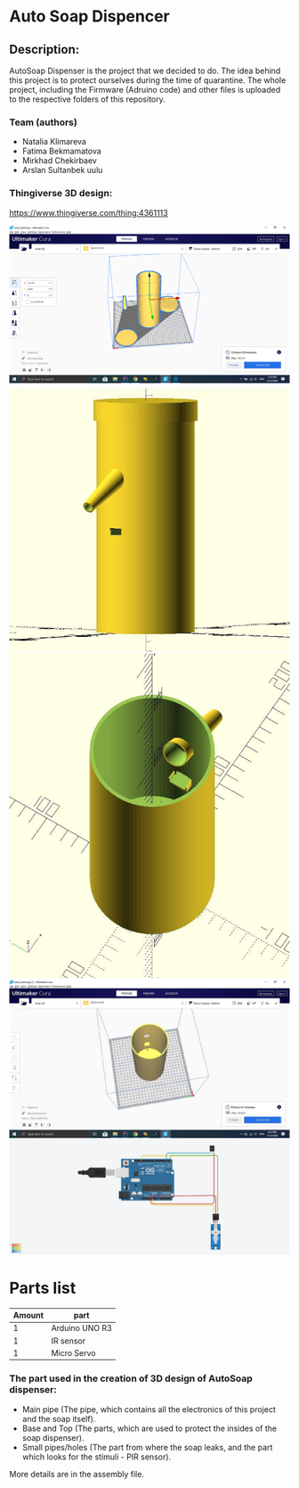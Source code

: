 # Auto Soap Dispencer
## Description:
AutoSoap Dispenser is the project that we decided to do. 
The idea behind this project is to protect ourselves during the time of quarantine.
The whole project, including the Firmware (Adruino code) and other files is uploaded to the respective folders of this repository.

### Team (authors)
* Natalia Klimareva
* Fatima Bekmamatova
* Mirkhad Chekirbaev
* Arslan Sultanbek uulu

### Thingiverse 3D design:
https://www.thingiverse.com/thing:4361113

<img src="Images%20of%20SCAD%2C%20STL%2C%20and%20Firmware/The%20whole%20hardware%20in%20Cura%20slicer.png">
<img src="Assembly/Complete%20Autosoap%20images/Assembled%20Autosoap%20side.jpg">

<img src="Assembly/Complete%20Autosoap%20images/Assembled%20Autosoap%20top.jpg">
<img src="Images%20of%20SCAD%2C%20STL%2C%20and%20Firmware/Main%20part%20in%20Cura%20slicer%20top.jpg">
<img src="Images%20of%20SCAD%2C%20STL%2C%20and%20Firmware/Circuit%20image.jpg">


# Parts list
| Amount |    part      |
|--------|--------------|
|   1    |Arduino UNO R3|
|   1    |IR sensor     |
|   1    |Micro Servo   |

### The part used in the creation of 3D design of AutoSoap dispenser:

* Main pipe (The pipe, which contains all the electronics of this project and the soap itself).
* Base and Top (The parts, which are used to protect the insides of the soap dispenser).
* Small pipes/holes (The part from where the soap leaks, and the part which looks for the stimuli - PIR sensor).

More details are in the assembly file.
